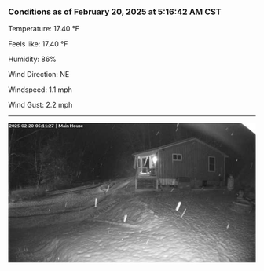 ### Conditions as of February 20, 2025 at 5:16:42 AM CST 

Temperature: 17.40 &deg;F

Feels like: 17.40 &deg;F

Humidity: 86%

Wind Direction: NE

Windspeed: 1.1 mph

Wind Gust: 2.2 mph

---

<img src="./images/latest.jpeg"/>

